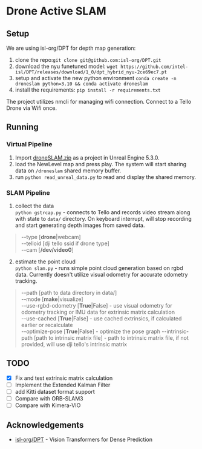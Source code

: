 # Drone Active SLAM

## Setup

We are using isl-org/DPT for depth map generation:
1. clone the repo:`git clone git@github.com:isl-org/DPT.git`   
2. download the nyu funetuned model: `wget https://github.com/intel-isl/DPT/releases/download/1_0/dpt_hybrid_nyu-2ce69ec7.pt`
3. setup and activate the new python environment `conda create -n droneslam python=3.10 && conda activate droneslam`
4. install the requirements: `pip install -r requirements.txt`


The project utilizes nmcli for managing wifi connection. Connect to a Tello Drone via Wifi once.

## Running

### Virtual Pipeline
1. Import [droneSLAM.zip](https://drive.google.com/file/d/1lVXLiruhnDSlGnoww1NBkuen0tFf5uMU/view?usp=sharing) as a project in Unreal Engine 5.3.0.
2. load the NewLevel map and press play. The system will start sharing data on `/droneslam` shared memory buffer.
3. run `python read_unreal_data.py` to read and display the shared memory.

### SLAM Pipeline

1. collect the data   
`python gstrcap.py` - connects to Tello and records video stream along with state to `data/` directory.
On keyboard interrupt, will stop recording and start generating depth images from saved data.
> --type [__drone__|webcam]  
> --telloid [dji tello ssid if drone type]   
> --cam [__/dev/video0__]   

2. estimate the point cloud     
`python slam.py` - runs simple point cloud generation based on rgbd data. Currently doesn't utilize
visual odometry for accurate odometry tracking.
> --path [path to data directory in data/]   
> --mode [__make__|visualize]   
> --use-rgbd-odometry [__True__|False] - use visual odometry for odometry tracking or IMU data for extrinsic matrix calculation   
> --use-cached [__True__|False] - use cached extrinsics, if calculated earlier or recalculate    
> --optimize-pose [__True__|False] - optimize the pose graph
> --intrinsic-path [path to intrinsic matrix file] - path to intrinsic matrix file, if not provided, will use dji tello's intrinsic matrix

## TODO

- [x] Fix and test extrinsic matrix calculation
- [ ] Implement the Extended Kalman Filter
- [ ] add Kitti dataset format support
- [ ] Compare with ORB-SLAM3
- [ ] Compare with Kimera-VIO

## Acknowledgements

- [isl-org/DPT](https://github.com/isl-org/DPT) - Vision Transformers for Dense Prediction